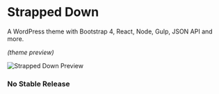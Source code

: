 # Strapped Down

A WordPress theme with Bootstrap 4, React, Node, Gulp, JSON API and more.

<em>(theme preview)</em>

![Strapped Down Preview](http://s233122301.onlinehome.us/media_types/sD_theme_priview.gif)

### No Stable Release



